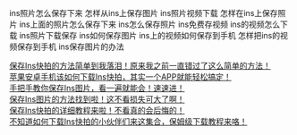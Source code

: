 ins照片怎么保存下来
怎样从ins上保存图片
ins照片视频下载
怎样在ins上保存照片
ins上面的照片怎么保存下来
ins怎么保存照片
ins免费存视频
ins的视频怎么下载
ins照片下载保存
ins如何保存图片
ins上的视频如何保存到手机
怎样把ins的视频保存到手机
ins保存图片的办法



[保存Ins快拍的方法简单到我落泪！原来我之前一直错过了这么简单的方法！](https://1688456127.spaces.eepw.com.cn/articles/article/item/341052)<br>
[苹果安卓手机该如何下载Ins快拍，其实一个APP就能轻松搞定！](https://1688456127.spaces.eepw.com.cn/articles/article/item/343694)<br>
[手把手教你保存Ins图片，看一遍就能会！速速进！](https://blog.csdn.net/Cutecat_/article/details/137510422?csdn_share_tail=%7B%22type%22%3A%22blog%22%2C%22rType%22%3A%22article%22%2C%22rId%22%3A%22137510422%22%2C%22source%22%3A%22Cutecat_%22%7D)<br>
[保存Ins图片的方法找到啦！这不看损失可大了啊！](https://juejin.cn/post/7355147848994308096)<br>
[保存Ins快拍的详细教程来啦！不看真的会后悔的！](https://juejin.cn/post/7394102460912222259)<br>
[不知道如何下载Ins快拍的小伙伴们来这集合，保姆级下载教程来咯！](https://juejin.cn/post/7406992576514211878)<br>
